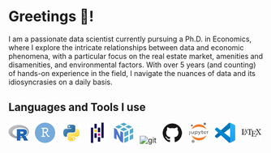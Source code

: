 # Greetings 👋!

I am a passionate data scientist currently pursuing a Ph.D. in Economics, where I explore the intricate relationships between data and economic phenomena, with a particular focus on the real estate market, amenities and disamenities, and environmental factors. With over 5 years (and counting) of hands-on experience in the field, I navigate the nuances of data and its idiosyncrasies on a daily basis.

## Languages and Tools I use
<!-- markdownlint-disable MD033 -->
<p align="left">
  <img src="https://raw.githubusercontent.com/devicons/devicon/master/icons/r/r-original.svg" alt="r" width="40" height="40"/>
  &nbsp;
  <img src="https://raw.githubusercontent.com/devicons/devicon/master/icons/rstudio/rstudio-original.svg" alt="rstudio" width="40" height="40"/>
  &nbsp;
  <img src="https://raw.githubusercontent.com/devicons/devicon/master/icons/python/python-original.svg" alt="python" width="40" height="40"/>
  &nbsp;
  <img src="https://raw.githubusercontent.com/devicons/devicon/master/icons/pandas/pandas-original.svg" alt="pandas" width="40" height="40"/>
  &nbsp;
  <img src="https://raw.githubusercontent.com/devicons/devicon/master/icons/numpy/numpy-original.svg" alt="numpy" width="40" height="40"/>
  &nbsp;
  <img src="https://www.vectorlogo.zone/logos/git-scm/git-scm-icon.svg" alt="git" width="40" height="40"/>
  &nbsp;
  <img src="https://raw.githubusercontent.com/devicons/devicon/master/icons/github/github-original.svg" alt="github" width="40" height="40"/>
  &nbsp;
  <img src="https://raw.githubusercontent.com/devicons/devicon/master/icons/jupyter/jupyter-original-wordmark.svg" alt="jupyter" width="40" height="40"/>
  &nbsp;
  <img src="https://raw.githubusercontent.com/devicons/devicon/master/icons/vscode/vscode-original.svg" alt="vscode" width="40" height="40"/>
  &nbsp;
  <img src="https://raw.githubusercontent.com/devicons/devicon/master/icons/latex/latex-original.svg" alt="latex" width="40" height="40"/>
  &nbsp;
</p>


<!-- TEST AREA
[![GitHub Streak](https://streak-stats.demolab.com?user=PThie&theme=monokai&background=18181881)](https://git.io/streak-stats)

[![Top Langs](https://github-readme-stats.vercel.app/api/top-langs/?username=pthie&layout=donut)](https://github.com/anuraghazra/github-readme-stats)
[![GitHub stats](https://github-readme-stats.vercel.app/api?username=pthie&theme=monokai&bg_color=18181881&&hide=prs,issues,contribs)](https://github.com/anuraghazra/github-readme-stats)
-->
